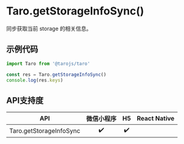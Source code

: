 # Taro.getStorageInfoSync()

同步获取当前 storage 的相关信息。

## 示例代码

```jsx
import Taro from '@tarojs/taro'

const res = Taro.getStorageInfoSync()
console.log(res.keys)
```

## API支持度



|           API           | 微信小程序 |  H5  | React Native |
| :---------------------: | :--------: | :--: | :----------: |
| Taro.getStorageInfoSync |     ✔️      |  ✔️   |              |